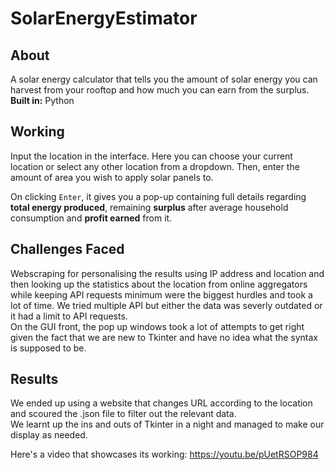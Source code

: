 # SolarEnergyEstimator

## About
A solar energy calculator that tells you the amount of solar energy you can harvest from your rooftop and how much you can earn from the surplus.\
**Built in:** Python

## Working
Input the location in the interface. Here you can choose your current location or select any other location from a dropdown.
Then, enter the amount of area you wish to apply solar panels to.

On clicking `Enter`, it gives you a pop-up containing full details regarding **total energy produced**, remaining **surplus** after average household consumption and **profit earned** from it.

## Challenges Faced
Webscraping for personalising the results using IP address and location and then looking up the statistics about the location from online aggregators while keeping API requests minimum were the biggest hurdles and took a lot of time. We tried multiple API but either the data was severly outdated or it had a limit to API requests.\
On the GUI front, the pop up windows took a lot of attempts to get right given the fact that we are new to Tkinter and have no idea what the syntax is supposed to be.

## Results
We ended up using a website that changes URL according to the location and scoured the .json file to filter out the relevant data.\
We learnt up the ins and outs of Tkinter in a night and managed to make our display as needed.

Here's a video that showcases its working: https://youtu.be/pUetRSOP984
